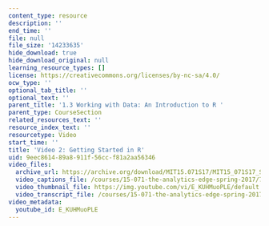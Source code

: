 ```yaml
---
content_type: resource
description: ''
end_time: ''
file: null
file_size: '14233635'
hide_download: true
hide_download_original: null
learning_resource_types: []
license: https://creativecommons.org/licenses/by-nc-sa/4.0/
ocw_type: ''
optional_tab_title: ''
optional_text: ''
parent_title: '1.3 Working with Data: An Introduction to R '
parent_type: CourseSection
related_resources_text: ''
resource_index_text: ''
resourcetype: Video
start_time: ''
title: 'Video 2: Getting Started in R'
uid: 9eec8614-89a8-911f-56cc-f81a2aa56346
video_files:
  archive_url: https://archive.org/download/MIT15.071S17/MIT15_071S17_Session_1.3.04_300k.mp4
  video_captions_file: /courses/15-071-the-analytics-edge-spring-2017/76e44ceaa1ce59019cd1268553d1b443_E_KUHMuoPLE.vtt
  video_thumbnail_file: https://img.youtube.com/vi/E_KUHMuoPLE/default.jpg
  video_transcript_file: /courses/15-071-the-analytics-edge-spring-2017/bc7a3858972523475e759d39fd9d48d5_E_KUHMuoPLE.pdf
video_metadata:
  youtube_id: E_KUHMuoPLE
---
```

